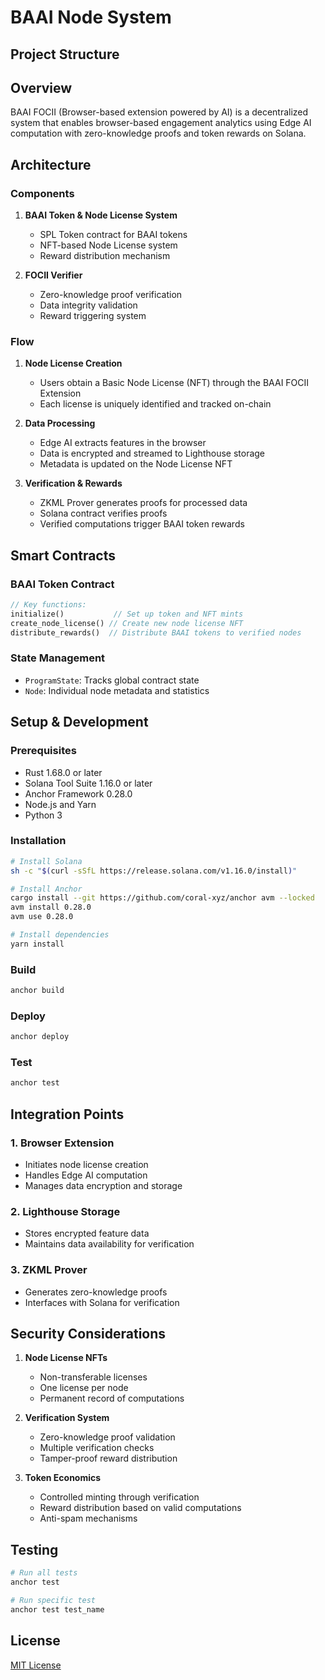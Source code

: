 # BAAI Node System

## Project Structure

## Overview
BAAI FOCII (Browser-based extension powered by AI) is a decentralized system that enables browser-based engagement analytics using Edge AI computation with zero-knowledge proofs and token rewards on Solana.

## Architecture

### Components

1. **BAAI Token & Node License System**
   - SPL Token contract for BAAI tokens
   - NFT-based Node License system
   - Reward distribution mechanism

2. **FOCII Verifier**
   - Zero-knowledge proof verification
   - Data integrity validation
   - Reward triggering system

### Flow

1. **Node License Creation**
   - Users obtain a Basic Node License (NFT) through the BAAI FOCII Extension
   - Each license is uniquely identified and tracked on-chain

2. **Data Processing**
   - Edge AI extracts features in the browser
   - Data is encrypted and streamed to Lighthouse storage
   - Metadata is updated on the Node License NFT

3. **Verification & Rewards**
   - ZKML Prover generates proofs for processed data
   - Solana contract verifies proofs
   - Verified computations trigger BAAI token rewards

## Smart Contracts

### BAAI Token Contract
```rust
// Key functions:
initialize()           // Set up token and NFT mints
create_node_license() // Create new node license NFT
distribute_rewards()  // Distribute BAAI tokens to verified nodes
```

### State Management
- `ProgramState`: Tracks global contract state
- `Node`: Individual node metadata and statistics

## Setup & Development

### Prerequisites
- Rust 1.68.0 or later
- Solana Tool Suite 1.16.0 or later
- Anchor Framework 0.28.0
- Node.js and Yarn
- Python 3

### Installation
```bash
# Install Solana
sh -c "$(curl -sSfL https://release.solana.com/v1.16.0/install)"

# Install Anchor
cargo install --git https://github.com/coral-xyz/anchor avm --locked
avm install 0.28.0
avm use 0.28.0

# Install dependencies
yarn install
```

### Build
```bash
anchor build
```

### Deploy
```bash
anchor deploy
```

### Test
```bash
anchor test
```

## Integration Points

### 1. Browser Extension
- Initiates node license creation
- Handles Edge AI computation
- Manages data encryption and storage

### 2. Lighthouse Storage
- Stores encrypted feature data
- Maintains data availability for verification

### 3. ZKML Prover
- Generates zero-knowledge proofs
- Interfaces with Solana for verification

## Security Considerations

1. **Node License NFTs**
   - Non-transferable licenses
   - One license per node
   - Permanent record of computations

2. **Verification System**
   - Zero-knowledge proof validation
   - Multiple verification checks
   - Tamper-proof reward distribution

3. **Token Economics**
   - Controlled minting through verification
   - Reward distribution based on valid computations
   - Anti-spam mechanisms

## Testing

```bash
# Run all tests
anchor test

# Run specific test
anchor test test_name
```

## License
[MIT License](./LICENSE)